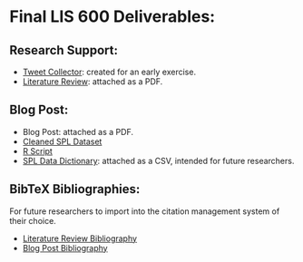 # Final LIS 600 Deliverables:
## Research Support:
- [Tweet Collector](https://github.com/ChessPiece21/Data-is-Culture/blob/main/final-deliverables/Tweet-Collector.py): created for an early exercise.
- [Literature Review](): attached as a PDF.

## Blog Post:
- Blog Post: attached as a PDF.
- [Cleaned SPL Dataset](https://github.com/ChessPiece21/Data-is-Culture/blob/main/final-deliverables/Checkouts-By-Title-Refined.csv)
- [R Script](https://github.com/ChessPiece21/Data-is-Culture/blob/main/final-deliverables/Blog-Vizzes-Final.r)
- [SPL Data Dictionary](https://github.com/ChessPiece21/Data-is-Culture/blob/main/final-deliverables/SPL-Data-Dictionary.csv): attached as a CSV, intended for future researchers.

## BibTeX Bibliographies:
For future researchers to import into the citation management system of their choice. 
- [Literature Review Bibliography](https://github.com/ChessPiece21/Data-is-Culture/blob/main/final-deliverables/Lit-Review.bib)
- [Blog Post Bibliography](https://github.com/ChessPiece21/Data-is-Culture/blob/main/final-deliverables/Blog-Post.bib)
